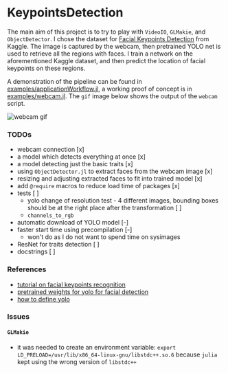 # KeypointsDetection

The main aim of this project is to try to play with `VideoIO`, `GLMakie`, and `ObjectDetector`. I chose the dataset for [Facial Keypoints Detection](https://www.kaggle.com/competitions/facial-keypoints-detection/overview) from Kaggle. The image is captured by the webcam, then pretrained YOLO net is used to retrieve all the regions with faces. I train a network on the aforementioned Kaggle dataset, and then predict the location of facial keypoints on these regions.

A demonstration of the pipeline can be found in [examples/applicationWorkflow.jl](examples/applicationWorkflow.jl), a working proof of concept is in [examples/webcam.jl](examples/webcam.jl). The `gif` image below shows the output of the `webcam` script.

![webcam gif](readme_files/webcam.gif)

### TODOs

- webcam connection [x]
- a model which detects everything at once [x]
- a model detecting just the basic traits [x]
- using `ObjectDetector.jl` to extract  faces from the webcam image [x]
- resizing and adjusting extracted faces to fit into trained model [x]
- add `@require` macros to reduce load time of packages [x]
- tests [ ]
    - yolo change of resolution test - 4 different images, bounding boxes should be at the right place after the transformation [ ]
    - `channels_to_rgb`
- automatic download of YOLO model [-]
- faster start time using precompilation [-]
    - won't do as I do not want to spend time on sysimages
- ResNet for traits detection [ ]
- docstrings [ ]

### References

- [tutorial on facial keypoints recognition](https://danielnouri.org/notes/2014/12/17/using-convolutional-neural-nets-to-detect-facial-keypoints-tutorial/)
- [pretrained weights for yolo for facial detection](https://github.com/lthquy/Yolov3-tiny-Face-weights)
- [how to define yolo](https://jonathan-hui.medium.com/real-time-object-detection-with-yolo-yolov2-28b1b93e2088)

### Issues

#### `GLMakie`
- it was needed to create an environment variable: `export LD_PRELOAD=/usr/lib/x86_64-linux-gnu/libstdc++.so.6` because `julia` kept using the wrong version of `libstdc++`  